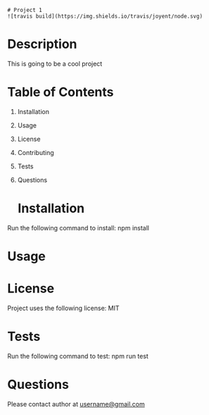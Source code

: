 



    # Project 1
    ![travis build](https://img.shields.io/travis/joyent/node.svg)
  
# Description
This is going to be a cool project
  
# Table of Contents
1.  Installation
2.  Usage
3.  License
4.  Contributing
5.  Tests
6.  Questions


    # Installation
Run the following command to install:
    npm install
    
    
    

# Usage
    

# License
Project uses the following license: MIT

# Tests
Run the following command to test:
    npm run test

# Questions
Please contact author at username@gmail.com

  
